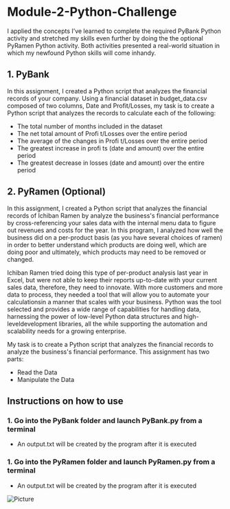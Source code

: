 # Module-2-Python-Challenge
I applied the concepts I’ve learned to complete the required PyBank Python activity and stretched my skills even further by doing the the optional PyRamen Python activity. 
Both activities presented a real-world situation in which my newfound Python skills will come inhandy.

## 1. PyBank 
In this assignment, I created a Python script that analyzes the financial records of your company. Using a financial dataset in budget_data.csv composed of two columns, Date and Profit/Losses, my task is to create a Python script that analyzes the records to calculate each of the following:
* The total number of months included in the dataset
* The net total amount of Profi t/Losses over the entire period
* The average of the changes in Profi t/Losses over the entire period
* The greatest increase in profi ts (date and amount) over the entire period
* The greatest decrease in losses (date and amount) over the entire period


## 2. PyRamen (Optional)

In this assignment, I created a Python script that analyzes the financial records of Ichiban Ramen by analyze the business's financial performance by cross-referencing your sales data with the internal menu data to figure out revenues and costs for the year. In this program, I analyzed how well the business did on a per-product basis (as you have several choices of ramen) in order to better understand which products are doing well, which are doing poor and ultimately, which products may need to be removed or changed.

Ichiban Ramen tried doing this type of per-product analysis last year in Excel, but  were not able to keep their reports up-to-date with your current sales data, therefore, they need to innovate. With more customers and more data to process, they needed a tool that will allow you to automate your calculationsin a manner that scales with your business. Python was the tool selected and provides a wide range of capabilities for handling data, harnessing the power of low-level Python data structures and high-leveldevelopment libraries, all the while supporting the automation and scalability needs for a growing enterprise.

My task is to create a Python script that analyzes the financial records to analyze the business's financial performance.
This assignment has two parts:
* Read the Data
* Manipulate the Data

## Instructions on how to use 

### 1. Go into the PyBank folder and launch PyBank.py from a terminal
* An output.txt will be created by the program after it is executed

### 1. Go into the PyRamen folder and launch PyRamen.py from a terminal
* An output.txt will be created by the program after it is executed
 
![Picture](https://www.columbia.edu/content/themes/custom/columbia/assets/img/cu-header.svg)

